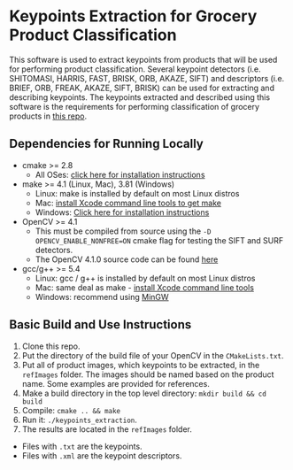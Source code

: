 # Keypoints Extraction for Grocery Product Classification

This software is used to extract keypoints from products that will be used for performing product classification. Several keypoint detectors (i.e. SHITOMASI, HARRIS, FAST, BRISK, ORB, AKAZE, SIFT) and descriptors (i.e. BRIEF, ORB, FREAK, AKAZE, SIFT, BRISK) can be used for extracting and describing keypoints. The keypoints extracted and described using this software is the requirements for performing classification of grocery products in [this repo](https://github.com/andikarachman/Non-Deep-Learning-Grocery-Product-Classification).  

## Dependencies for Running Locally
* cmake >= 2.8
  * All OSes: [click here for installation instructions](https://cmake.org/install/)
* make >= 4.1 (Linux, Mac), 3.81 (Windows)
  * Linux: make is installed by default on most Linux distros
  * Mac: [install Xcode command line tools to get make](https://developer.apple.com/xcode/features/)
  * Windows: [Click here for installation instructions](http://gnuwin32.sourceforge.net/packages/make.htm)
* OpenCV >= 4.1
  * This must be compiled from source using the `-D OPENCV_ENABLE_NONFREE=ON` cmake flag for testing the SIFT and SURF detectors.
  * The OpenCV 4.1.0 source code can be found [here](https://github.com/opencv/opencv/tree/4.1.0)
* gcc/g++ >= 5.4
  * Linux: gcc / g++ is installed by default on most Linux distros
  * Mac: same deal as make - [install Xcode command line tools](https://developer.apple.com/xcode/features/)
  * Windows: recommend using [MinGW](http://www.mingw.org/)

## Basic Build and Use Instructions

1. Clone this repo.
2. Put the directory of the build file of your OpenCV in the `CMakeLists.txt`.
3. Put all of product images, which keypoints to be extracted, in the `refImages` folder. The images should be named based on the product name. Some examples are provided for references. 
3. Make a build directory in the top level directory: `mkdir build && cd build`
4. Compile: `cmake .. && make`
5. Run it: `./keypoints_extraction`.
6. The results are located in the `refImages` folder.
  - Files with `.txt` are the keypoints.
  - Files with `.xml` are the keypoint descriptors.